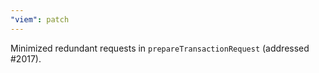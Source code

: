 ```yaml
---
"viem": patch
---
```


Minimized redundant requests in `prepareTransactionRequest` (addressed #2017).
